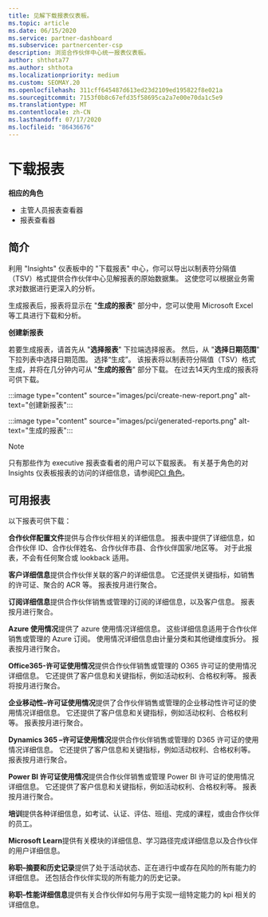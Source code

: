 ```yaml
---
title: 见解下载报表仪表板。
ms.topic: article
ms.date: 06/15/2020
ms.service: partner-dashboard
ms.subservice: partnercenter-csp
description: 浏览合作伙伴中心统一报表仪表板。
author: shthota77
ms.author: shthota
ms.localizationpriority: medium
ms.custom: SEOMAY.20
ms.openlocfilehash: 311cff645487d613ed23d2109ed195822f8e021a
ms.sourcegitcommit: 7153f0b8c67efd35f58695ca2a7e00e70da1c5e9
ms.translationtype: MT
ms.contentlocale: zh-CN
ms.lasthandoff: 07/17/2020
ms.locfileid: "86436676"
---
```

# <a name="download-reports"></a>下载报表

**相应的角色**
- 主管人员报表查看器
- 报表查看器

## <a name="introduction"></a>简介

利用 "Insights" 仪表板中的 "下载报表" 中心，你可以导出以制表符分隔值（TSV）格式提供合作伙伴中心见解报表的原始数据集。 这使您可以根据业务需求对数据进行更深入的分析。

生成报表后，报表将显示在 "**生成的报表**" 部分中，您可以使用 Microsoft Excel 等工具进行下载和分析。

**创建新报表**

若要生成报表，请首先从 "**选择报表**" 下拉端选择报表。 然后，从 "**选择日期范围**" 下拉列表中选择日期范围。 选择“生成”。 该报表将以制表符分隔值（TSV）格式生成，并将在几分钟内可从 "**生成的报告**" 部分下载。 在过去14天内生成的报表将可供下载。

:::image type="content" source="images/pci/create-new-report.png" alt-text="创建新报表":::

:::image type="content" source="images/pci/generated-reports.png" alt-text="生成的报表":::

>[!NOTE] 
>只有那些作为 executive 报表查看者的用户可以下载报表。 有关基于角色的对 Insights 仪表板报表的访问的详细信息，请参阅[PCI 角色](pci-roles.md)。 

## <a name="available-reports"></a>可用报表

以下报表可供下载：

**合作伙伴配置文件**提供与合作伙伴相关的详细信息。 报表中提供了详细信息，如合作伙伴 ID、合作伙伴姓名、合作伙伴市县、合作伙伴国家/地区等。 对于此报表，不会有任何聚合或 lookback 适用。

**客户详细信息**提供合作伙伴关联的客户的详细信息。 它还提供关键指标，如销售的许可证、聚合的 ACR 等。 报表按月进行聚合。

**订阅详细信息**提供合作伙伴销售或管理的订阅的详细信息，以及客户信息。 报表按月进行聚合。

**Azure 使用情况**提供了 azure 使用情况详细信息。 这些详细信息适用于合作伙伴销售或管理的 Azure 订阅。 使用情况详细信息由计量分类和其他键维度拆分。 报表按月进行聚合。

**Office365-许可证使用情况**提供合作伙伴销售或管理的 O365 许可证的使用情况详细信息。 它还提供了客户信息和关键指标，例如活动权利、合格权利等。 报表将按月进行聚合。

**企业移动性–许可证使用情况**提供了合作伙伴销售或管理的企业移动性许可证的使用情况详细信息。 它还提供了客户信息和关键指标，例如活动权利、合格权利等。 报表按月进行聚合。

**Dynamics 365 –许可证使用情况**提供合作伙伴销售或管理的 D365 许可证的使用情况详细信息。 它还提供了客户信息和关键指标，例如活动权利、合格权利等。 报表按月进行聚合。

**Power BI 许可证使用情况**提供合作伙伴销售或管理 Power BI 许可证的使用情况详细信息。 它还提供了客户信息和关键指标，例如活动权利、合格权利等。 报表按月进行聚合。

**培训**提供各种详细信息，如考试、认证、评估、班组、完成的课程，或由合作伙伴的员工。

**Microsoft Learn**提供有关模块的详细信息、学习路径完成详细信息以及合作伙伴的用户详细信息。

**称职–摘要和历史记录**提供了处于活动状态、正在进行中或存在风险的所有能力的详细信息。 还包括合作伙伴实现的所有能力的历史记录。

**称职–性能详细信息**提供有关合作伙伴如何与用于实现一组特定能力的 kpi 相关的详细信息。

